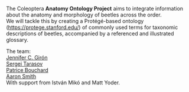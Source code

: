 The Coleoptera **Anatomy Ontology Project** aims to integrate information about the anatomy and morphology of beetles across the order.  
We will tackle this by creating a Protégé-based ontology (https://protege.stanford.edu/) of commonly used terms for taxonomic descriptions of beetles, accompanied by a referenced and illustrated glossary.

The team:  
[Jennifer C. Girón](https://sites.google.com/view/jcgiron/home)  
[Sergei Tarasov](https://sergxf.wixsite.com/dungbeetles)  
[Patrice Bouchard](https://www.agr.gc.ca/eng/scientific-collaboration-and-research-in-agriculture/agriculture-and-agri-food-research-centres-and-collections/ontario/ottawa-research-and-development-centre/scientific-staff-and-expertise/bouchard-patrice-phd/?id=1181931431105)  
[Aaron Smith](http://insectbiodiversitylab.org/)  
With support from István Mikó and Matt Yoder.
